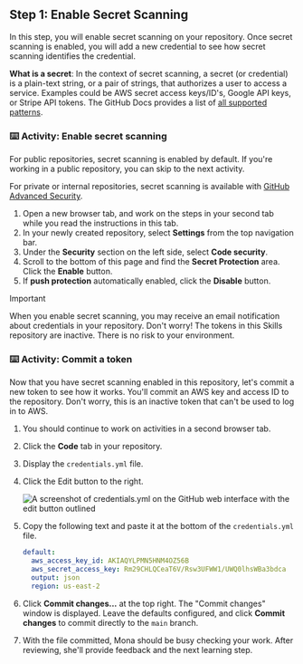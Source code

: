 ## Step 1: Enable Secret Scanning

In this step, you will enable secret scanning on your repository. Once secret scanning is enabled, you will add a new credential to see how secret scanning identifies the credential.

**What is a secret**:
In the context of secret scanning, a secret (or credential) is a plain-text string, or a pair of strings, that authorizes a user to access a service.
Examples could be AWS secret access keys/ID's, Google API keys, or Stripe API tokens.
The GitHub Docs provides a list of [all supported patterns](https://docs.github.com/en/code-security/secret-scanning/secret-scanning-patterns#supported-secrets).

### :keyboard: Activity: Enable secret scanning

For public repositories, secret scanning is enabled by default. If you're working in a public repository, you can skip to the next activity.

For private or internal repositories, secret scanning is available with [GitHub Advanced Security](https://docs.github.com/en/enterprise-cloud@latest/get-started/learning-about-github/about-github-advanced-security).

1. Open a new browser tab, and work on the steps in your second tab while you read the instructions in this tab.
2. In your newly created repository, select **Settings** from the top navigation bar.
3. Under the **Security** section on the left side, select **Code security**.
4. Scroll to the bottom of this page and find the **Secret Protection** area. Click the **Enable** button.
5. If **push protection** automatically enabled, click the **Disable** button.

> [!IMPORTANT]
> When you enable secret scanning, you may receive an email notification about credentials in your repository. Don't worry! The tokens in this Skills repository are inactive. There is no risk to your environment.

### :keyboard: Activity: Commit a token

Now that you have secret scanning enabled in this repository, let's commit a new token to see how it works. You'll commit an AWS key and access ID to the repository. Don't worry, this is an inactive token that can't be used to log in to AWS.

1. You should continue to work on activities in a second browser tab.
2. Click the **Code** tab in your repository.
3. Display the `credentials.yml` file.
4. Click the Edit button to the right.

   ![A screenshot of credentials.yml on the GitHub web interface with the edit button outlined](https://github.com/user-attachments/assets/22025708-306a-4577-96d4-9296bc218a03)

5. Copy the following text and paste it at the bottom of the `credentials.yml` file.

   ```yaml
   default:
     aws_access_key_id: AKIAQYLPMN5HNM4OZ56B
     aws_secret_access_key: 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
     output: json
     region: us-east-2
   ```

6. Click **Commit changes...** at the top right. The "Commit changes" window is displayed. Leave the defaults configured, and click **Commit changes** to commit directly to the `main` branch.
7. With the file committed, Mona should be busy checking your work. After reviewing, she'll provide feedback and the next learning step.
